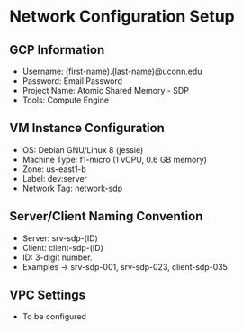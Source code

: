 # Network Configuration Setup

## GCP Information
* Username: (first-name).(last-name)@uconn.edu
* Password: Email Password
* Project Name: Atomic Shared Memory - SDP
* Tools: Compute Engine

## VM Instance Configuration
* OS: Debian GNU/Linux 8 (jessie)
* Machine Type: f1-micro (1 vCPU, 0.6 GB memory)
* Zone: us-east1-b
* Label: dev:server
* Network Tag: network-sdp

## Server/Client Naming Convention
* Server: srv-sdp-(ID)
* Client: client-sdp-(ID)
* ID: 3-digit number.
* Examples -> srv-sdp-001, srv-sdp-023, client-sdp-035

## VPC Settings
* To be configured
